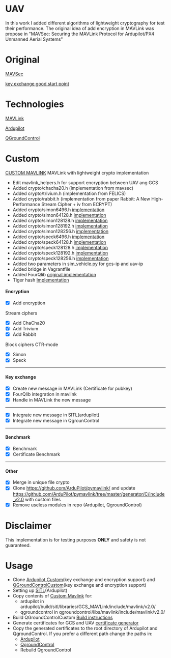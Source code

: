 # UAV

In this work I added different  algorithms of  lightweight cryptography for test their performance. The original idea of add encryption in MAVLink was propose in "MAVSec: Securing the MAVLink Protocol for Ardupilot/PX4 Unmanned Aerial Systems"

# Original
[MAVSec](https://github.com/aniskoubaa/mavsec)

[key exchange good start point](https://github.com/PX4/Firmware/issues/13538)

# Technologies
[MAVLink](https://github.com/mavlink/mavlink)

[Ardupilot](https://github.com/ArduPilot/ardupilot)

[QGroundControl](https://github.com/mavlink/qgroundcontrol)


# Custom
[CUSTOM MAVLINK](https://github.com/angelopassaro/c_library_v2) MAVLink with lightweight crypto implementation
- Edit mavlink_helpers.h for support encryption between UAV ang GCS
- Added crypto/chacha20.h (implementation from mavsec)
- Added crypto/trivium.h  (implementation from FELICS)
- Added crypto/rabbit.h   (implementation from paper Rabbit: A New High-Performance Stream Cipher + iv from ECRYPT)
- Added crypto/simon6496.h [implementation](https://github.com/angelopassaro/simon-speck)
- Added crypto/simon64128.h [implementation](https://github.com/angelopassaro/simon-speck)
- Added crypto/simon128128.h [implementation](https://github.com/angelopassaro/simon-speck)
- Added crypto/simon128192.h [implementation](https://github.com/angelopassaro/simon-speck)
- Added crypto/simon128256.h [implementation](https://github.com/angelopassaro/simon-speck)
- Added crypto/speck6496.h [implementation](https://github.com/angelopassaro/simon-speck)
- Added crypto/speck64128.h [implementation](https://github.com/angelopassaro/simon-speck)
- Added crypto/speck128128.h [implementation](https://github.com/angelopassaro/simon-speck)
- Added crypto/speck128192.h [implementation](https://github.com/angelopassaro/simon-speck)
- Added crypto/speck128256.h [implementation](https://github.com/angelopassaro/simon-speck)
- Added two parameters in sim_vehicle.py for gcs-ip and uav-ip
- Added bridge in Vagrantfile
- Added FourQlib [original implementation](https://github.com/microsoft/FourQlib)
- Tiger hash [Implementation](https://github.com/rhash/RHash)

#### Encryption
- [x] Add encryption

Stream ciphers
- [x] Add ChaCha20
- [x] Add Trivium
- [x] Add Rabbit

Block ciphers CTR-mode
- [x] Simon
- [x] Speck
-------------------------------------------------------------
#### Key exchange
- [x] Create new message in MAVLink (Certificate for pubkey)
- [x] FourQlib integration in mavlink
- [X] Handle in MAVLink the new message
-------------------------------------------------------------
- [X] Integrate new message in SITL(ardupilot)
- [X] Integrate new message in QgrounControl
-------------------------------------------------------------
#### Benchmark
- [x] Benchmark
- [x] Certificate Benchmark
------------------------------------------------------------
#### Other
- [x] Merge in unique file crypto 
- [x] Clone https://github.com/ArduPilot/pymavlink/ and update https://github.com/ArduPilot/pymavlink/tree/master/generator/C/include_v2.0 with custom files
- [x] Remove useless modules in repo (Ardupilot, QgroundControl)

# Disclaimer
This implementation is for testing purposes **ONLY** and safety is not guaranteed.

# Usage
- Clone [Ardupilot Custom](https://github.com/angelopassaro/ardupilotcustom)(key exchange and encryption support) and [QGroundControlCustom](https://github.com/angelopassaro/qgroundcontrolcustom)(key exchange and encryption support)
- Setting up [SITL](https://ardupilot.org/dev/docs/SITL-setup-landingpage.html)(Ardupilot)
- Copy contents of [Custom Mavlink](https://github.com/angelopassaro/c_library_v2) for:
    - ardupilot in ardupilot/build/sitl/libraries/GCS_MAVLink/include/mavlink/v2.0/
    - qgroundcontrol in qgroundcontrol/libs/mavlink/include/mavlink/v2.0/
- Build QGroundControlCustom [Build instructions](https://dev.qgroundcontrol.com/master/en/getting_started/index.html#native-builds)
- Generate certificates for GCS and UAV [certificate generator](https://github.com/angelopassaro/SEC-UAV/blob/master/utils/cert_generator.c)
- Copy the generated certificates to the root directory of Ardupilot and QgroundControl. If you prefer a different path change the paths in:
     - [Ardupilot](https://github.com/angelopassaro/ArdupilotCustom/blob/42451935ac905105d64df6a852c15cf332e682a9/libraries/GCS_MAVLink/GCS_Common.cpp#L863)
     - [QgroundControl](https://github.com/angelopassaro/qgroundcontrolcustom/blob/7c7dc01f5d184c354a70e8543abca1c5da082f08/src/comm/MAVLinkProtocol.cc#L343)
     - Rebuild QgroundControl


